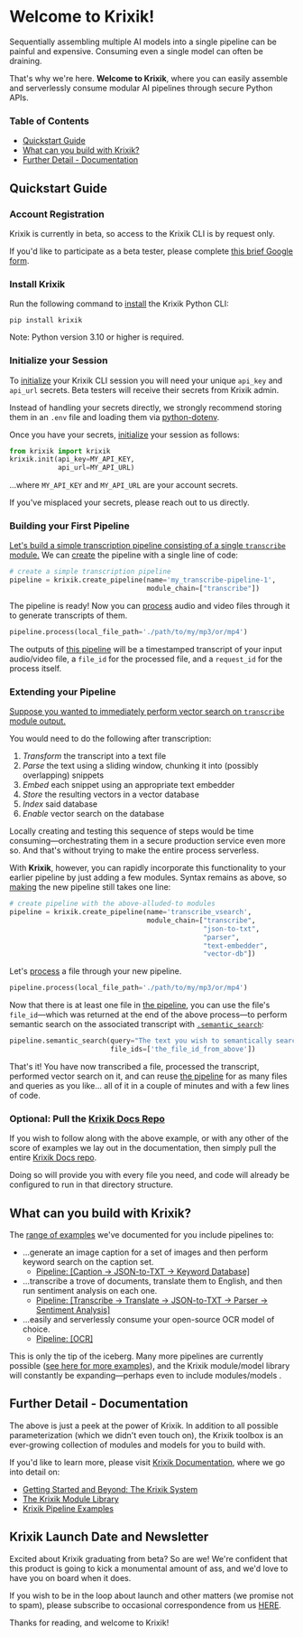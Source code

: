 # Welcome to Krixik!

Sequentially assembling multiple AI models into a single pipeline can be painful and expensive. Consuming even a single model can often be draining.

That's why we're here. **Welcome to Krixik**, where you can easily assemble and serverlessly consume modular AI pipelines through secure Python APIs.

### Table of Contents

- [Quickstart Guide](#quickstart-guide)
- [What can you build with Krixik?](#what-can-you-build-with-krixik?)
- [Further Detail - Documentation](#further-detail---documentation)

## Quickstart Guide

### Account Registration

Krixik is currently in beta, so access to the Krixik CLI is by request only.

If you'd like to participate as a beta tester, please complete [this brief Google form](https://forms.gle/RyBAvjN1HEWPScb67).

### Install Krixik

Run the following command to [install](https://krixik-docs.readthedocs.io/en/latest/system/initialization/install_cli/) the Krixik Python CLI:

```pip
pip install krixik
```

Note: Python version 3.10 or higher is required.


### Initialize your Session

To [initialize](https://krixik-docs.readthedocs.io/en/latest/system/initialization/initialize_and_authenticate/) your Krixik CLI session you will need your unique `api_key` and `api_url` secrets.  Beta testers will receive their secrets from Krixik admin.

Instead of handling your secrets directly, we strongly recommend storing them in an `.env` file and loading them via [python-dotenv](https://pypi.org/project/python-dotenv/).

Once you have your secrets, [initialize](https://krixik-docs.readthedocs.io/en/latest/system/initialization/initialize_and_authenticate/) your session as follows:


```python
from krixik import krixik
krixik.init(api_key=MY_API_KEY, 
            api_url=MY_API_URL)
```

...where  `MY_API_KEY` and `MY_API_URL` are your account secrets.

If you've misplaced your secrets, please reach out to us directly.

### Building your First Pipeline

[Let's build a simple transcription pipeline consisting of a single `transcribe` module.](https://krixik-docs.readthedocs.io/en/latest/examples/single_module_pipelines/single_transcribe/) We can [create](https://krixik-docs.readthedocs.io/en/latest/system/pipeline_creation/create_pipeline/) the pipeline with a single line of code:

```python
# create a simple transcription pipeline
pipeline = krixik.create_pipeline(name='my_transcribe-pipeline-1', 
                                  module_chain=["transcribe"])
```

The pipeline is ready! Now you can [process](https://krixik-docs.readthedocs.io/en/latest/system/parameters_processing_files_through_pipelines/process_method/) audio and video files through it to generate transcripts of them.

```python
pipeline.process(local_file_path='./path/to/my/mp3/or/mp4')
```

The outputs of [this pipeline](https://krixik-docs.readthedocs.io/en/latest/examples/single_module_pipelines/single_transcribe/) will be a timestamped transcript of your input audio/video file, a `file_id` for the processed file, and a `request_id` for the process itself.


### Extending your Pipeline

[Suppose you wanted to immediately perform vector search on `transcribe` module output.](https://krixik-docs.readthedocs.io/en/latest/examples/search_pipeline_examples/multi_semantically_searchable_transcription/)

You would need to do the following after transcription:

1.  *Transform* the transcript into a text file
2.  *Parse* the text using a sliding window, chunking it into (possibly overlapping) snippets
3.  *Embed* each snippet using an appropriate text embedder
4.  *Store* the resulting vectors in a vector database
5.  *Index* said database
6.  *Enable* vector search on the database

Locally creating and testing this sequence of steps would be time consuming—orchestrating them in a secure production service even more so. And that's without trying to make the entire process serverless.

With **Krixik**, however, you can rapidly incorporate this functionality to your earlier pipeline by just adding a few modules. Syntax remains as above, so [making](https://krixik-docs.readthedocs.io/en/latest/system/pipeline_creation/create_pipeline/) the new pipeline still takes one line:

```python
# create pipeline with the above-alluded-to modules
pipeline = krixik.create_pipeline(name='transcribe_vsearch', 
                                  module_chain=["transcribe",
                                                "json-to-txt",
                                                "parser", 
                                                "text-embedder", 
                                                "vector-db"])
```

Let's [process](https://krixik-docs.readthedocs.io/en/latest/system/parameters_processing_files_through_pipelines/process_method/) a file through your new pipeline.

```python
pipeline.process(local_file_path='./path/to/my/mp3/or/mp4')
```

Now that there is at least one file in [the pipeline](https://krixik-docs.readthedocs.io/en/latest/examples/search_pipeline_examples/multi_semantically_searchable_transcription/), you can use the file's `file_id`—which was returned at the end of the above process—to perform semantic search on the associated transcript with [`.semantic_search`](https://krixik-docs.readthedocs.io/en/latest/system/search_methods/semantic_search_method/):

```python
pipeline.semantic_search(query="The text you wish to semantically search for goes here",
                         file_ids=['the_file_id_from_above'])
```

That's it! You have now transcribed a file, processed the transcript, performed vector search on it, and can reuse [the pipeline](https://krixik-docs.readthedocs.io/en/latest/examples/search_pipeline_examples/multi_semantically_searchable_transcription/) for as many files and queries as you like... all of it in a couple of minutes and with a few lines of code.

### Optional: Pull the [Krixik Docs Repo](https://github.com/krixik-ai/krixik-docs)

If you wish to follow along with the above example, or with any other of the score of examples we lay out in the documentation, then simply pull the entire [Krixik Docs repo](https://github.com/krixik-ai/krixik-docs).

Doing so will provide you with every file you need, and code will already be configured to run in that directory structure.

## What can you build with Krixik?

The [range of examples](https://krixik-docs.readthedocs.io/en/latest/examples/pipeline_examples_overview/) we've documented for you include pipelines to:

- ...generate an image caption for a set of images and then perform keyword search on the caption set.
  - [Pipeline: [Caption → JSON-to-TXT → Keyword Database]](https://krixik-docs.readthedocs.io/en/latest/examples/search_pipeline_examples/multi_keyword_searchable_image_captions/)
- ...transcribe a trove of documents, translate them to English, and then run sentiment analysis on each one.
  - [Pipeline: [Transcribe → Translate → JSON-to-TXT → Parser → Sentiment Analysis]](https://krixik-docs.readthedocs.io/en/latest/examples/multi_module_non_search_pipeline_examples/multi_sentiment_analysis_on_translated_transcription/)
- ...easily and serverlessly consume your open-source OCR model of choice.
  - [Pipeline: [OCR]](https://krixik-docs.readthedocs.io/en/latest/examples/single_module_pipelines/single_ocr/)

This is only the tip of the iceberg. Many more pipelines are currently possible ([see here for more examples](https://krixik-docs.readthedocs.io/en/latest/examples/pipeline_examples_overview/)), and the Krixik module/model library will constantly be expanding—perhaps even to include modules/models .

## Further Detail - Documentation

The above is just a peek at the power of Krixik. In addition to all possible parameterization (which we didn't even touch on), the Krixik toolbox is an ever-growing collection of modules and models for you to build with.

If you'd like to learn more, please visit [Krixik Documentation](https://krixik-docs.readthedocs.io/en/latest/), where we go into detail on:

- [Getting Started and Beyond: The Krixik System](https://krixik-docs.readthedocs.io/en/latest/system/system_overview/)
- [The Krixik Module Library](https://krixik-docs.readthedocs.io/en/latest/modules/modules_overview/)
- [Krixik Pipeline Examples](https://krixik-docs.readthedocs.io/en/latest/examples/pipeline_examples_overview/)

## Krixik Launch Date and Newsletter

Excited about Krixik graduating from beta? So are we! We're confident that this product is going to kick a monumental amount of ass, and we'd love to have you on board when it does.

If you wish to be in the loop about launch and other matters (we promise not to spam), please subscribe to occasional correspondence from us [HERE](https://forms.gle/Lp38U1UDpkppqoCD9).

Thanks for reading, and welcome to Krixik!
